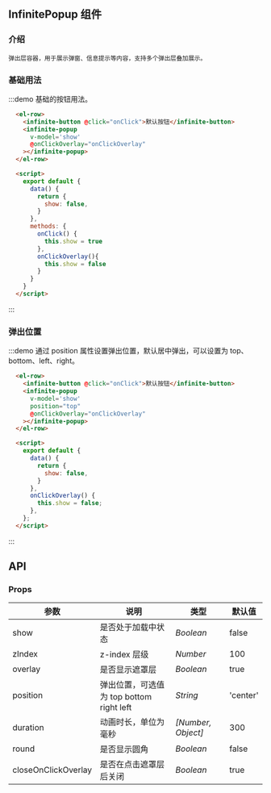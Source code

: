 ## InfinitePopup 组件
### 介绍
`弹出层容器，用于展示弹窗、信息提示等内容，支持多个弹出层叠加展示。`

### 基础用法
:::demo 基础的按钮用法。
```html
  <el-row>
    <infinite-button @click="onClick">默认按钮</infinite-button>
    <infinite-popup
      v-model='show'
      @onClickOverlay="onClickOverlay"
    ></infinite-popup>
  </el-row>

  <script>
    export default {
      data() {
        return {
          show: false,
        }
      },
      methods: {
        onClick() {
          this.show = true
        },
        onClickOverlay(){
          this.show = false
        }
      }
    }
  </script>
```
:::

### 弹出位置
:::demo 通过 position 属性设置弹出位置，默认居中弹出，可以设置为 top、bottom、left、right。
```html
  <el-row>
    <infinite-button @click="onClick">默认按钮</infinite-button>
    <infinite-popup
      v-model='show'
      position="top"
      @onClickOverlay="onClickOverlay"
    ></infinite-popup>
  </el-row>

  <script>
    export default {
      data() {
        return {
          show: false,
        }
      },
      onClickOverlay() {
        this.show = false;
      },
    };
  </script>
```
:::

## API

### Props

| 参数                | 说明                                     | 类型             | 默认值   |
| ------------------- | ---------------------------------------- | ---------------- | -------- |
| show                | 是否处于加载中状态                       | _Boolean_          | false    |
| zIndex              | z-index 层级                             | _Number_           | 100      |
| overlay             | 是否显示遮罩层                           | _Boolean_          | true     |
| position            | 弹出位置，可选值为 top bottom right left | _String_           | 'center' |
| duration            | 动画时长，单位为毫秒                     | _[Number, Object]_ | 300      |
| round               | 是否显示圆角                             | _Boolean_          | false    |
| closeOnClickOverlay | 是否在点击遮罩层后关闭                   | _Boolean_          | true     |
